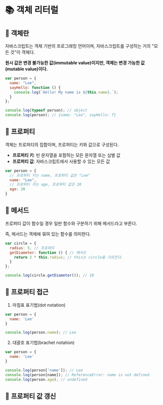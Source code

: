 # 📚 객체 리터럴
## 🎀 객체란
자바스크립트는 객체 기반의 프로그래밍 언어이며, 자바스크립트를 구성하는 거의 "모든 것"이 객체다.

**원시 값은 변경 불가능한 값(immutable value)이지만, 객체는 변경 가능한 값(mutable value)이다.**

```js
var person = {
  name: "Lee",
  sayHello: function () {
    console.log(`Hello! My name is ${this.name}.`);
  }
};

console.log(typeof person); // object
console.log(person); // {name: "Lee", sayHello: f}
```

## 🎀 프로퍼티
객체는 프로퍼티의 집합이며, 프로퍼티는 키와 값으로 구성된다.

- **프로퍼티 키**: 빈 문자열을 포함하는 모든 문자열 또는 심벌 값
- **프로퍼티 값**: 자바스크립트에서 사용할 수 있는 모든 값

```js
var person = {
  // 프로퍼티 키는 name, 프로퍼티 값은 "Lee"
  name: "Lee",
  // 프로퍼티 키는 age, 프로퍼티 값은 20
  age: 20
}
```

## 🎀 메서드
프로퍼티 값이 함수일 경우 일반 함수와 구분하기 위해 메서드라고 부른다.

즉, 메서드는 객체에 묶여 있는 함수를 의미한다.

```js
var circle = {
  radius: 5, // 프로퍼티
  getDiameter: function () { // 메서드
    return 2 * this.radius; // this는 circle을 가르킨다.
  }
};

console.log(circle.getDiameter()); // 10
```
## 🎀 프로퍼티 접근
1. 마침표 표기법(dot notation)
```js
var person = {
  name: 'Lee'
}

console.log(person.name); // Lee
```
2. 대괄호 표기법(brachet notation)
```js
var person = {
  name: 'Lee'
}

console.log(person['name']); // Lee
console.log(person[name]); // ReferenceError: name is not defined
console.log(person.age); // undefined
```
## 🎀 프로퍼티 값 갱신
